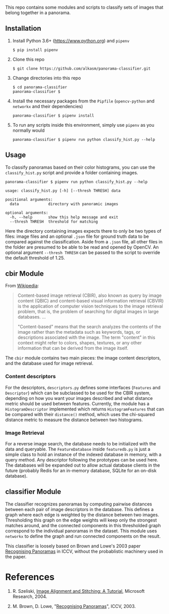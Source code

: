 This repo contains some modules and scripts to classify sets of images that belong together in a panorama. 

## Installation

1. Install Python 3.6+ (https://www.python.org) and `pipenv`

       $ pip install pipenv

1. Clone this repo

       $ git clone https://github.com/alkasm/panorama-classifier.git
    
1. Change directories into this repo

       $ cd panorama-classifier
       panorama-classifier $ 
    
1. Install the necessary packages from the `Pipfile` (`opencv-python` and `networkx` and their dependencies)

       panorama-classifier $ pipenv install
    
1. To run any scripts inside this environment, simply use `pipenv` as you normally would

       panorama-classifier $ pipenv run python classify_hist.py --help
    
## Usage

To classify panoramas based on their color histograms, you can use the `classify_hist.py` script and provide a folder containing images.

    panorama-classifier $ pipenv run python classify_hist.py --help
    
    usage: classify_hist.py [-h] [--thresh THRESH] data

    positional arguments:
      data             directory with panoramic images

    optional arguments:
      -h, --help       show this help message and exit
      --thresh THRESH  threshold for matching
      
Here the directory containing images expects there to only be two types of files: image files and an optional `.json` file for ground truth data to be compared against the classification. Aside from a `.json` file, all other files in the folder are presumed to be able to be read and opened by OpenCV. An optional argument `--thresh THRESH` can be passed to the script to override the default threshold of 1.25. 

## cbir Module

From [Wikipedia](https://en.wikipedia.org/wiki/Content-based_image_retrieval):

> Content-based image retrieval (CBIR), also known as query by image content (QBIC) and content-based visual information retrieval (CBVIR) is the application of computer vision techniques to the image retrieval problem, that is, the problem of searching for digital images in large databases. ...
>
> "Content-based" means that the search analyzes the contents of the image rather than the metadata such as keywords, tags, or descriptions associated with the image. The term "content" in this context might refer to colors, shapes, textures, or any other information that can be derived from the image itself. 

The `cbir` module contains two main pieces: the image content descriptors, and the database used for image retrieval. 

### Content descriptors

For the descriptors, `descriptors.py` defines some interfaces (`Features` and `Descriptor`) which can be subclassed to be used for the CBIR system, depending on how you want your images described and what distance metric should be used between features. Currently, the module has a `HistogramDescriptor` implemented which returns `HistogramFeatures` that can be compared with their `distance()` method, which uses the chi-squared distance metric to measure the distance between two histograms.

### Image Retrieval

For a reverse image search, the database needs to be initialized with the data and queryable. The `FeatureDatabase` inside `featuredb.py` is just a simple class to hold an instance of the indexed database in memory, with a query method. Any descriptor following the prototypes can be used here. The databases will be expanded out to allow actual database clients in the future (probably Redis for an in-memory database, SQLite for an on-disk database).

## classifier Module

The classifier recognizes panoramas by computing pairwise distances between each pair of image descriptors in the database. This defines a graph where each edge is weighted by the distance between two images. Thresholding this graph on the edge weights will keep only the strongest matches around, and the connected components in this thresholded graph correspond to the individual panoramas in the dataset. This module uses `networkx` to define the graph and run connected components on the result.

This classifier is loosely based on Brown and Lowe's 2003 paper [Recognising Panoramas](http://matthewalunbrown.com/papers/iccv2003.pdf) in ICCV, without the probablistic machinery used in the paper.

# References

1. R. Szeliski, [Image Alignment and Stitching: A Tutorial](https://www.microsoft.com/en-us/research/publication/image-alignment-and-stitching-a-tutorial/), Microsoft Research, 2004.

1. M. Brown, D. Lowe, "[Recognising Panoramas](http://matthewalunbrown.com/papers/iccv2003.pdf)", ICCV, 2003.
